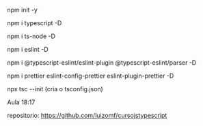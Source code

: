 npm init -y

npm i typescript -D

npm i ts-node -D

npm i eslint -D

npm i @typescript-eslint/eslint-plugin @typescript-eslint/parser -D

npm i prettier eslint-config-prettier eslint-plugin-prettier -D

npx tsc --init (cria o tsconfig.json)

Aula 18:17


repositorio: https://github.com/luizomf/cursojstypescript
